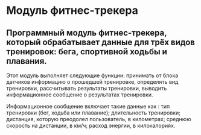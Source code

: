 # Модуль фитнес-трекера

## Программный модуль фитнес-трекера, который обрабатывает данные для трёх видов тренировок: бега, спортивной ходьбы и плавания. 
Этот модуль выполняет следующие функции:
принимать от блока датчиков информацию о прошедшей тренировке,
определять вид тренировки,
рассчитывать результаты тренировки,
выводить информационное сообщение о результатах тренировки.

Информационное сообщение включает такие данные как :
тип тренировки (бег, ходьба или плавание);
длительность тренировки;
дистанция, которую преодолел пользователь, в километрах;
среднюю скорость на дистанции, в км/ч;
расход энергии, в килокалориях.
